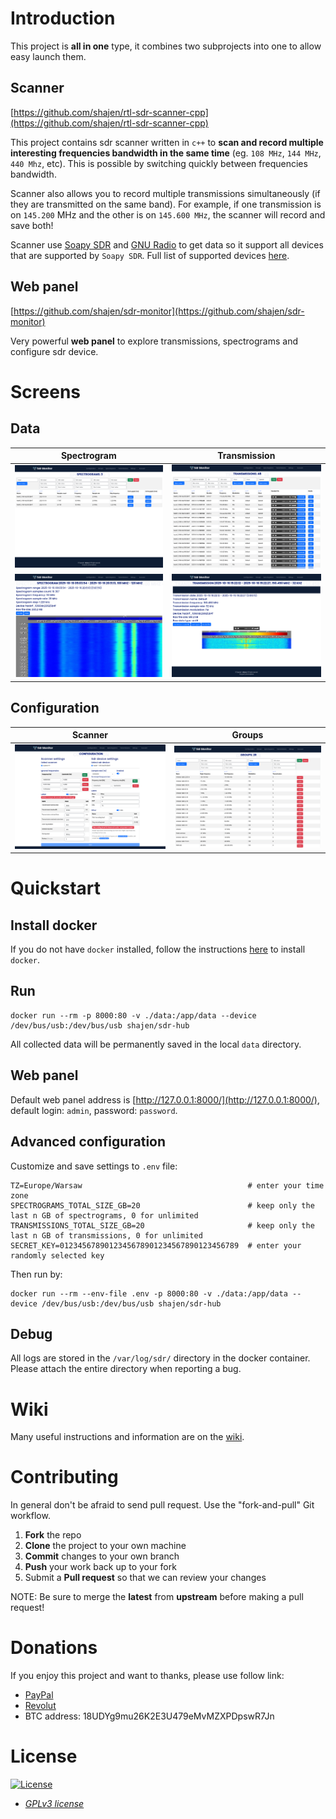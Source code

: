 # Introduction

This project is **all in one** type, it combines two subprojects into one to allow easy launch them.

## Scanner

[https://github.com/shajen/rtl-sdr-scanner-cpp](https://github.com/shajen/rtl-sdr-scanner-cpp)

This project contains sdr scanner written in `c++` to **scan and record multiple interesting frequencies bandwidth in the same time** (eg. `108 MHz`, `144 MHz`, `440 Mhz`,  etc). This is possible by switching quickly between frequencies bandwidth.

Scanner also allows you to record multiple transmissions simultaneously (if they are transmitted on the same band). For example, if one transmission is on `145.200` MHz and the other is on `145.600 MHz`, the scanner will record and save both!

Scanner use [Soapy SDR](https://github.com/pothosware/SoapySDR) and [GNU Radio](https://github.com/gnuradio/gnuradio) to get data so it support all devices that are supported by `Soapy SDR`. Full list of supported devices [here](https://github.com/shajen/rtl-sdr-scanner-cpp/wiki/Supported-devices).

## Web panel

[https://github.com/shajen/sdr-monitor](https://github.com/shajen/sdr-monitor)

Very powerful **web panel** to explore transmissions, spectrograms and configure sdr device.

# Screens

## Data

| Spectrogram | Transmission |
| - | - |
| ![](images/spectrograms.png?raw=1) | ![](images/transmissions.png?raw=1) |
| ![](images/spectrogram.png?raw=1) | ![](images/transmission.png?raw=1) |

## Configuration

| Scanner | Groups |
| - | - |
| ![](images/config.png?raw=1) | ![](images/groups.png?raw=1) |

# Quickstart

## Install docker

If you do not have `docker` installed, follow the instructions [here](https://docs.docker.com/desktop/) to install `docker`.

## Run

```
docker run --rm -p 8000:80 -v ./data:/app/data --device /dev/bus/usb:/dev/bus/usb shajen/sdr-hub
```

All collected data will be permanently saved in the local `data` directory.

## Web panel

Default web panel address is [http://127.0.0.1:8000/](http://127.0.0.1:8000/), default login: `admin`, password: `password`.

## Advanced configuration

Customize and save settings to `.env` file:

```
TZ=Europe/Warsaw                                     # enter your time zone
SPECTROGRAMS_TOTAL_SIZE_GB=20                        # keep only the last n GB of spectrograms, 0 for unlimited
TRANSMISSIONS_TOTAL_SIZE_GB=20                       # keep only the last n GB of transmissions, 0 for unlimited
SECRET_KEY=0123456789012345678901234567890123456789  # enter your randomly selected key
```

Then run by:
```
docker run --rm --env-file .env -p 8000:80 -v ./data:/app/data --device /dev/bus/usb:/dev/bus/usb shajen/sdr-hub
```

## Debug

All logs are stored in the `/var/log/sdr/` directory in the docker container. Please attach the entire directory when reporting a bug.

# Wiki

Many useful instructions and information are on the [wiki](https://github.com/shajen/sdr-hub/wiki).

# Contributing

In general don't be afraid to send pull request. Use the "fork-and-pull" Git workflow.

1. **Fork** the repo
2. **Clone** the project to your own machine
3. **Commit** changes to your own branch
4. **Push** your work back up to your fork
5. Submit a **Pull request** so that we can review your changes

NOTE: Be sure to merge the **latest** from **upstream** before making a pull request!

# Donations

If you enjoy this project and want to thanks, please use follow link:

- [PayPal](https://www.paypal.com/donate/?hosted_button_id=6JQ963AU688QN)
- [Revolut](https://revolut.me/borysm2b)
- BTC address: 18UDYg9mu26K2E3U479eMvMZXPDpswR7Jn

# License

[![License](https://img.shields.io/:license-GPLv3-blue.svg?style=flat-square)](https://www.gnu.org/licenses/gpl.html)

- *[GPLv3 license](https://www.gnu.org/licenses/gpl.html)*
